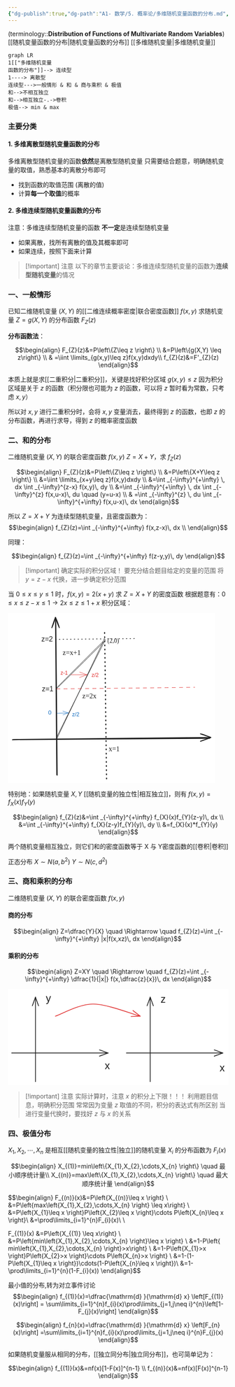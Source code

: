 ```yaml
---
{"dg-publish":true,"dg-path":"A1- 数学/5. 概率论/多维随机变量函数的分布.md","permalink":"/A1- 数学/5. 概率论/多维随机变量函数的分布/","dgPassFrontmatter":true,"noteIcon":"","created":"2024-04-16T17:41:14.000+08:00","updated":"2025-08-03T10:59:29.163+08:00"}
---
```



(terminology::**Distribution of Functions of Multivariate Random Variables**)
[[随机变量函数的分布\|随机变量函数的分布]]  [[多维随机变量\|多维随机变量]]


```mermaid
graph LR
1[["多维随机变量
函数的分布"]]--> 连续型
1----> 离散型
连续型--->一般情形 & 和 & 商与乘积 & 极值
和-->不相互独立
和-->相互独立-.->卷积
极值--> min & max
```


### 主要分类
#### 1. 多维离散型随机变量函数的分布
多维离散型随机变量的函数**依然**是离散型随机变量
只需要结合题意，明确随机变量的取值，熟悉基本的离散分布即可
- 找到函数的取值范围 (离散的值)
- 计算**每一个取值**的概率

#### 2. 多维连续型随机变量函数的分布
注意：多维连续型随机变量的函数 **不一定**是连续型随机变量
- 如果离散，找所有离散的值及其概率即可
- 如果连续，按照下面来计算

> [!important] 注意
> 以下的章节主要谈论：多维连续型随机变量的函数为**连续型随机变量**的情况


### 一、一般情形
已知二维随机变量 $(X,Y)$ 的[[二维连续概率密度\|联合密度函数]] $f(x,y)$
求随机变量 $Z=g(X,Y)$ 的分布函数 $F_{Z}(z)$

**分布函数法**：

$$\begin{align}
F_{Z}(z)&=P\left\{Z\leq z \right\} \\
&=P\left\{g(X,Y) \leq z\right\} \\
  & =\iint \limits_{g(x,y)\leq z}f(x,y)dxdy\\
f_{Z}(z)&=F'_{Z}(z)
\end{align}$$

本质上就是求[[二重积分\|二重积分]]，关键是找好积分区域 $g(x,y)\leq z$
因为积分区域是关于 $z$ 的函数（积分限也可能为 $z$ 的函数，可以将 $z$ 暂时看为常数，只考虑 $x,y$）

所以对 $x,y$ 进行二重积分时，会将 $x,y$ 变量消去，最终得到 $z$ 的函数，也即 $z$ 的分布函数，再进行求导，得到 $z$ 的概率密度函数


### 二、和的分布
二维随机变量 $(X,Y)$ 的联合密度函数 $f(x,y)$
$Z=X+Y$，求 $f_{Z}(z)$

$$\begin{align}
F_{Z}(z)&=P\left\{Z\leq z \right\} \\
&=P\left\{X+Y\leq z \right\} \\
&=\iint \limits_{x+y\leq z}f(x,y)dxdy \\
&=\int _{-\infty}^{+\infty} \, dx \int _{-\infty}^{z-x} f(x,y)\, dy  \\
&=\int _{-\infty}^{+\infty} \, dx \int _{-\infty}^{z} f(x,u-x)\, du \quad (y=u-x) \\
 & =\int _{-\infty}^{z} \, du \int _{-\infty}^{+\infty} f(x,u-x)\, dx   
\end{align}$$

所以 $Z=X+Y$ 为连续型随机变量，且密度函数为：
$$\begin{align}
f_{Z}(z)=\int _{-\infty}^{+\infty} f(x,z-x)\, dx \\
\end{align}$$

同理：

$$\begin{align}
f_{Z}(z)=\int _{-\infty}^{+\infty} f(z-y,y)\, dy 
\end{align}$$



>[!important] 确定实际的积分区域！
>要充分结合题目给定的变量的范围
>将 $y=z-x$ 代换，进一步确定积分范围


 当 $0\leq x\leq y\leq 1$ 时，$f(x,y)=2(x+y)$
求 $Z=X+Y$ 的密度函数
根据题意有：$0\leq x\leq z-x\leq 1\to 2x\leq z\leq 1+x$
积分区域：

<svg version="1.1" xmlns="http://www.w3.org/2000/svg" viewBox="0 0 473.6874092166655 388.94661628251947" width="473.6874092166655" height="388.94661628251947">  <!-- svg-source:excalidraw -->    <defs>    <style class="style-fonts">      @font-face {        font-family: "Virgil";        src: url("https://excalidraw.com/Virgil.woff2");      }      @font-face {        font-family: "Cascadia";        src: url("https://excalidraw.com/Cascadia.woff2");      }      @font-face {        font-family: "Assistant";        src: url("https://excalidraw.com/Assistant-Regular.woff2");      }    </style>      </defs>  <rect x="0" y="0" width="473.6874092166655" height="388.94661628251947" fill="#ffffff"></rect><g stroke-linecap="round"><g transform="translate(10.828399466350675 288.5976085247855) rotate(0 225.58725569649454 -1.1429908301653313)"><path d="M-0.83 1.13 C74.12 0.64, 375.13 -1.65, 450.5 -2.07 M0.94 0.68 C76.2 -0.27, 377.89 -3.42, 452.86 -4.09" stroke="#1e1e1e" stroke-width="2" fill="none"></path></g><g transform="translate(10.828399466350675 288.5976085247855) rotate(0 225.58725569649454 -1.1429908301653313)"><path d="M429.45 4.69 C439.92 0.49, 447.04 -1.25, 452.86 -4.09 M429.45 4.69 C438.03 2.06, 447.7 -2.64, 452.86 -4.09" stroke="#1e1e1e" stroke-width="2" fill="none"></path></g><g transform="translate(10.828399466350675 288.5976085247855) rotate(0 225.58725569649454 -1.1429908301653313)"><path d="M429.28 -12.41 C439.94 -10.29, 447.12 -5.71, 452.86 -4.09 M429.28 -12.41 C438 -8.67, 447.74 -7, 452.86 -4.09" stroke="#1e1e1e" stroke-width="2" fill="none"></path></g></g><mask></mask><g stroke-linecap="round"><g transform="translate(111.34897735673133 370.1815416218019) rotate(0 -1.2318331568347958 -179.3574461766824)"><path d="M1.06 0.65 C0.59 -59.22, -1.44 -298.53, -2.08 -358.28 M0.16 -0.05 C-0.51 -60.38, -2.18 -300.23, -2.82 -360.18" stroke="#1e1e1e" stroke-width="2" fill="none"></path></g><g transform="translate(111.34897735673133 370.1815416218019) rotate(0 -1.2318331568347958 -179.3574461766824)"><path d="M5.93 -336.76 C3.64 -344.57, 0.08 -354.26, -2.82 -360.18 M5.93 -336.76 C2.32 -344.52, -1.06 -354.67, -2.82 -360.18" stroke="#1e1e1e" stroke-width="2" fill="none"></path></g><g transform="translate(111.34897735673133 370.1815416218019) rotate(0 -1.2318331568347958 -179.3574461766824)"><path d="M-11.17 -336.62 C-7.24 -344.63, -4.57 -354.37, -2.82 -360.18 M-11.17 -336.62 C-8.41 -344.55, -5.42 -354.75, -2.82 -360.18" stroke="#1e1e1e" stroke-width="2" fill="none"></path></g></g><mask></mask><g stroke-linecap="round"><g transform="translate(226.54396034714557 378.58921720741364) rotate(0 -3.2670933925332974 -168.06600033387048)"><path d="M-1.11 0.36 C-2.06 -55.69, -4.67 -281.07, -5.72 -337" stroke="#1e1e1e" stroke-width="2.5" fill="none" stroke-dasharray="1.5 8"></path></g></g><mask></mask><g stroke-linecap="round"><g transform="translate(111.69382193491595 287.40662071422867) rotate(0 54.96315137143347 -113.93308842929702)"><path d="M0.08 -0.42 C18.32 -38.41, 90.69 -190.09, 108.84 -228.11 M-1.34 -1.68 C17.32 -39.48, 92.19 -189.06, 110.99 -226.69" stroke="#1e1e1e" stroke-width="1" fill="none"></path></g></g><mask></mask><g stroke-linecap="round"><g transform="translate(109.96673376777642 172.55976657888687) rotate(0 54.70439331446278 -53.21005591191795)"><path d="M0.86 0.52 C19.13 -17.1, 90.8 -87.97, 108.93 -105.94 M-0.14 -0.25 C17.98 -18.22, 89.54 -90.11, 107.74 -107.81" stroke="#1e1e1e" stroke-width="1" fill="none"></path></g></g><mask></mask><g stroke-linecap="round"><g transform="translate(110.84351066657894 172.43639739555283) rotate(0 157.9390470336366 -1.6737272693130762)"><path d="M0.22 1 C53.07 0.67, 263.59 -1.86, 316.35 -2.58" stroke="#e03131" stroke-width="1" fill="none" stroke-dasharray="8 8.5"></path></g></g><mask></mask><g transform="translate(125.03674278447204 81.0615549284064) rotate(0 23.4375 9.600000000000023)"><text x="0" y="15.45" font-family="Cascadia, Segoe UI Emoji" font-size="16px" fill="#1e1e1e" text-anchor="start" style="white-space: pre;" direction="ltr" dominant-baseline="alphabetic">z=x+1</text></g><g transform="translate(170.06042951626262 179.67707366900254) rotate(0 18.75 9.600000000000023)"><text x="0" y="15.45" font-family="Cascadia, Segoe UI Emoji" font-size="16px" fill="#1e1e1e" text-anchor="start" style="white-space: pre;" direction="ltr" dominant-baseline="alphabetic">z=2x</text></g><g transform="translate(230.36595628011844 300.32140124447665) rotate(0 14.0625 9.600000000000023)"><text x="0" y="15.45" font-family="Cascadia, Segoe UI Emoji" font-size="16px" fill="#1e1e1e" text-anchor="start" style="white-space: pre;" direction="ltr" dominant-baseline="alphabetic">x=1</text></g><g transform="translate(227.35931728262688 54.63030606868415) rotate(0 20.39020948098596 8.351829803411817)"><text x="0" y="13.441226089865921" font-family="Cascadia, Segoe UI Emoji" font-size="13.919716339019725px" fill="#1e1e1e" text-anchor="start" style="white-space: pre;" direction="ltr" dominant-baseline="alphabetic">(2,0)</text></g><g transform="translate(91.6805191045703 219.13847348327033) rotate(0 3.8023583317094563 7.862435770713034)"><text x="0" y="12.58016429957331" font-family="Helvetica, Segoe UI Emoji" font-size="13.673801340370526px" fill="#1971c2" text-anchor="start" style="white-space: pre;" direction="ltr" dominant-baseline="alphabetic">0</text></g><g transform="translate(146.50626880145535 224.88272125053152) rotate(0 8.415057336479208 7.254444743366037)"><text x="0" y="11.607358003948917" font-family="Helvetica, Segoe UI Emoji" font-size="12.61642564063655px" fill="#1971c2" text-anchor="start" style="white-space: pre;" direction="ltr" dominant-baseline="alphabetic">z/2</text></g><g stroke-linecap="round"><g transform="translate(112.62361938754873 229.16350107424705) rotate(0 12.65090705860041 -0.3307399963994726)"><path d="M0.21 0.29 C4.47 0.19, 21.11 -0.02, 25.29 -0.2 M-0.35 -0.03 C3.86 -0.32, 20.64 -0.89, 24.86 -0.93" stroke="#1971c2" stroke-width="0.5" fill="none"></path></g><g transform="translate(112.62361938754873 229.16350107424705) rotate(0 12.65090705860041 -0.3307399963994726)"><path d="M13.07 3.69 C16.3 2.51, 19.4 1.38, 24.86 -0.93 M13.07 3.69 C15.97 2.73, 19.17 1.08, 24.86 -0.93" stroke="#1971c2" stroke-width="0.5" fill="none"></path></g><g transform="translate(112.62361938754873 229.16350107424705) rotate(0 12.65090705860041 -0.3307399963994726)"><path d="M12.86 -4.97 C16.17 -4.01, 19.32 -3, 24.86 -0.93 M12.86 -4.97 C15.79 -3.58, 19.05 -2.88, 24.86 -0.93" stroke="#1971c2" stroke-width="0.5" fill="none"></path></g></g><mask></mask><g stroke-linecap="round"><g transform="translate(144.84719932957148 140.86518828208443) rotate(0 17.945481082860283 0)"><path d="M-0.05 0.4 C6.04 0.35, 30.13 -0.01, 36.05 -0.1 M-0.74 0.13 C5.33 0.14, 29.48 0.51, 35.69 0.55" stroke="#e03131" stroke-width="0.5" fill="none"></path></g><g transform="translate(144.84719932957148 140.86518828208443) rotate(0 17.945481082860283 0)"><path d="M18.76 6.5 C23.01 5.49, 25.79 3.3, 35.69 0.55 M18.76 6.5 C23.73 4.48, 27.61 3.36, 35.69 0.55" stroke="#e03131" stroke-width="0.5" fill="none"></path></g><g transform="translate(144.84719932957148 140.86518828208443) rotate(0 17.945481082860283 0)"><path d="M18.9 -5.78 C23.14 -4.17, 25.89 -3.75, 35.69 0.55 M18.9 -5.78 C23.88 -4.45, 27.72 -2.22, 35.69 0.55" stroke="#e03131" stroke-width="0.5" fill="none"></path></g></g><mask></mask><g transform="translate(119.93775331371137 130.45062701011852) rotate(0 8.342978842856041 6.906637529242346)"><text x="0" y="11.050854647247277" font-family="Helvetica, Segoe UI Emoji" font-size="12.011543529117093px" fill="#e03131" text-anchor="start" style="white-space: pre;" direction="ltr" dominant-baseline="alphabetic">z-1</text></g><g transform="translate(191.05083855292366 134.53743595041578) rotate(0 8.205004916809685 7.073362950245269)"><text x="0" y="11.317620984079607" font-family="Helvetica, Segoe UI Emoji" font-size="12.301500783035262px" fill="#e03131" text-anchor="start" style="white-space: pre;" direction="ltr" dominant-baseline="alphabetic">z/2</text></g><g transform="translate(77.40027986542202 164.77852328665426) rotate(0 13.12109375 9.199999999999989)"><text x="0" y="14.720312499999999" font-family="Helvetica, Segoe UI Emoji" font-size="16px" fill="#1e1e1e" text-anchor="start" style="white-space: pre;" direction="ltr" dominant-baseline="alphabetic">z=1</text></g><g stroke-linecap="round"><g transform="translate(109.94812796114377 60.3035165507215) rotate(0 93.27996708975911 -0.7978842909038804)"><path d="M-1.04 -0.08 C29.81 -0.25, 154.47 -1.61, 185.71 -2.02" stroke="#1e1e1e" stroke-width="1.5" fill="none" stroke-dasharray="1.5 7"></path></g></g><mask></mask><g transform="translate(76.23357497719394 50.207639850628425) rotate(0 13.121093749999943 9.199999999999989)"><text x="0" y="14.720312499999999" font-family="Helvetica, Segoe UI Emoji" font-size="16px" fill="#1e1e1e" text-anchor="start" style="white-space: pre;" direction="ltr" dominant-baseline="alphabetic">z=2</text></g></svg>



特别地：如果随机变量 $X,Y$ [[随机变量的独立性\|相互独立]]，则有 $f(x,y)=f_{X}(x)f_{Y}(y)$

$$\begin{align}
f_{Z}(z)&=\int _{-\infty}^{+\infty} f_{X}(x)f_{Y}(z-y)\, dx  \\
&=\int _{-\infty}^{+\infty} f_{X}(z-y)f_{Y}(y)\, dy \\
&=f_{X}(x)*f_{Y}(y)
\end{align}$$

两个随机变量相互独立，则它们和的密度函数等于 X 与 Y密度函数的[[卷积\|卷积]]

正态分布 $X\sim N(a,b^{2})$   $Y\sim N(c,d^{2})$


### 三、商和乘积的分布
二维随机变量 $(X,Y)$ 的联合密度函数 $f(x,y)$
#### 商的分布
$$\begin{align}
Z=\dfrac{Y}{X} \quad \Rightarrow \quad f_{Z}(z)=\int _{-\infty}^{+\infty} |x|f(x,xz)\, dx 
\end{align}$$

#### 乘积的分布
$$\begin{align}
Z=XY \quad \Rightarrow \quad f_{Z}(z)=\int _{-\infty}^{+\infty} \dfrac{1}{|x|} f(x,\dfrac{z}{x})\, dx 
\end{align}$$


<svg xmlns="http://www.w3.org/2000/svg" version="1.1" viewBox="0 0 602.5309244791663 264" width="602.5309244791663" height="264">  <!-- svg-source:excalidraw -->    <defs>    <style class="style-fonts">      @font-face {        font-family: "Virgil";        src: url("https://excalidraw.com/Virgil.woff2");      }      @font-face {        font-family: "Cascadia";        src: url("https://excalidraw.com/Cascadia.woff2");      }      @font-face {        font-family: "Assistant";        src: url("https://excalidraw.com/Assistant-Regular.woff2");      }    </style>      </defs>  <rect x="0" y="0" width="602.5309244791663" height="264" fill="#ffffff"></rect><g stroke-linecap="round"><g transform="translate(10 175.67036899514278) rotate(0 131.79012044270826 0)"><path d="M0 0 C43.93 0, 219.65 0, 263.58 0 M0 0 C43.93 0, 219.65 0, 263.58 0" stroke="#1e1e1e" stroke-width="2" fill="none"></path></g><g transform="translate(10 175.67036899514278) rotate(0 131.79012044270826 0)"><path d="M240.09 8.55 C244.9 6.8, 249.72 5.05, 263.58 0 M240.09 8.55 C246.5 6.22, 252.92 3.88, 263.58 0" stroke="#1e1e1e" stroke-width="2" fill="none"></path></g><g transform="translate(10 175.67036899514278) rotate(0 131.79012044270826 0)"><path d="M240.09 -8.55 C244.9 -6.8, 249.72 -5.05, 263.58 0 M240.09 -8.55 C246.5 -6.22, 252.92 -3.88, 263.58 0" stroke="#1e1e1e" stroke-width="2" fill="none"></path></g></g><mask></mask><g stroke-linecap="round"><g transform="translate(74.94819552820536 254) rotate(0 0 -115.43210856119788)"><path d="M0 0 C0 -38.48, 0 -192.39, 0 -230.86 M0 0 C0 -38.48, 0 -192.39, 0 -230.86" stroke="#1e1e1e" stroke-width="2" fill="none"></path></g><g transform="translate(74.94819552820536 254) rotate(0 0 -115.43210856119788)"><path d="M8.55 -207.37 C5.94 -214.55, 3.33 -221.72, 0 -230.86 M8.55 -207.37 C6.14 -214.01, 3.72 -220.64, 0 -230.86" stroke="#1e1e1e" stroke-width="2" fill="none"></path></g><g transform="translate(74.94819552820536 254) rotate(0 0 -115.43210856119788)"><path d="M-8.55 -207.37 C-5.94 -214.55, -3.33 -221.72, 0 -230.86 M-8.55 -207.37 C-6.14 -214.01, -3.72 -220.64, 0 -230.86" stroke="#1e1e1e" stroke-width="2" fill="none"></path></g></g><mask></mask><g stroke-linecap="round"><g transform="translate(323.86425734895784 175.6703688844657) rotate(0 131.79012044270826 0)"><path d="M0 0 C43.93 0, 219.65 0, 263.58 0 M0 0 C43.93 0, 219.65 0, 263.58 0" stroke="#1e1e1e" stroke-width="2" fill="none"></path></g><g transform="translate(323.86425734895784 175.6703688844657) rotate(0 131.79012044270826 0)"><path d="M240.09 8.55 C245.36 6.63, 250.64 4.71, 263.58 0 M240.09 8.55 C247.13 5.99, 254.18 3.42, 263.58 0" stroke="#1e1e1e" stroke-width="2" fill="none"></path></g><g transform="translate(323.86425734895784 175.6703688844657) rotate(0 131.79012044270826 0)"><path d="M240.09 -8.55 C245.36 -6.63, 250.64 -4.71, 263.58 0 M240.09 -8.55 C247.13 -5.99, 254.18 -3.42, 263.58 0" stroke="#1e1e1e" stroke-width="2" fill="none"></path></g></g><mask></mask><g stroke-linecap="round"><g transform="translate(388.8124528771632 253.9999998893229) rotate(0 0 -115.43210856119788)"><path d="M0 0 C0 -38.48, 0 -192.39, 0 -230.86 M0 0 C0 -38.48, 0 -192.39, 0 -230.86" stroke="#1e1e1e" stroke-width="2" fill="none"></path></g><g transform="translate(388.8124528771632 253.9999998893229) rotate(0 0 -115.43210856119788)"><path d="M8.55 -207.37 C5.88 -214.71, 3.21 -222.05, 0 -230.86 M8.55 -207.37 C6.54 -212.89, 4.53 -218.41, 0 -230.86" stroke="#1e1e1e" stroke-width="2" fill="none"></path></g><g transform="translate(388.8124528771632 253.9999998893229) rotate(0 0 -115.43210856119788)"><path d="M-8.55 -207.37 C-5.88 -214.71, -3.21 -222.05, 0 -230.86 M-8.55 -207.37 C-6.54 -212.89, -4.53 -218.41, 0 -230.86" stroke="#1e1e1e" stroke-width="2" fill="none"></path></g></g><mask></mask><g transform="translate(103.55558268229152 10) rotate(0 7 16.100000000000023)"><text x="0" y="25.760546874999996" font-family="Helvetica, Segoe UI Emoji" font-size="28px" fill="#1e1e1e" text-anchor="start" style="white-space: pre;" direction="ltr" dominant-baseline="alphabetic">y</text></g><g transform="translate(264.370361328125 194.41975911458348) rotate(0 7 16.100000000000023)"><text x="0" y="25.760546874999996" font-family="Helvetica, Segoe UI Emoji" font-size="28px" fill="#1e1e1e" text-anchor="start" style="white-space: pre;" direction="ltr" dominant-baseline="alphabetic">x</text></g><g transform="translate(578.5309244791663 200.1963053385416) rotate(0 7 16.100000000000023)"><text x="0" y="25.760546874999996" font-family="Helvetica, Segoe UI Emoji" font-size="28px" fill="#1e1e1e" text-anchor="start" style="white-space: pre;" direction="ltr" dominant-baseline="alphabetic">x</text></g><g transform="translate(417.20996093749955 12.3350830078125) rotate(0 7 16.100000000000023)"><text x="0" y="25.760546874999996" font-family="Helvetica, Segoe UI Emoji" font-size="28px" fill="#1e1e1e" text-anchor="start" style="white-space: pre;" direction="ltr" dominant-baseline="alphabetic">z</text></g><g stroke-linecap="round"><g transform="translate(129.5167875744046 74.95309297821404) rotate(0 115.96118745349713 -16.53438023158492)"><path d="M0 0 C17.2 -5.51, 64.52 -33.07, 103.17 -33.07 C141.83 -33.07, 210.46 -5.51, 231.92 0 M0 0 C17.2 -5.51, 64.52 -33.07, 103.17 -33.07 C141.83 -33.07, 210.46 -5.51, 231.92 0" stroke="#e03131" stroke-width="2" fill="none"></path></g><g transform="translate(129.5167875744046 74.95309297821404) rotate(0 115.96118745349713 -16.53438023158492)"><path d="M206.94 1 C216.28 0.62, 225.62 0.25, 231.92 0 M206.94 1 C212.8 0.76, 218.66 0.53, 231.92 0" stroke="#e03131" stroke-width="2" fill="none"></path></g><g transform="translate(129.5167875744046 74.95309297821404) rotate(0 115.96118745349713 -16.53438023158492)"><path d="M212.15 -15.29 C219.54 -9.58, 226.94 -3.86, 231.92 0 M212.15 -15.29 C216.78 -11.71, 221.42 -8.12, 231.92 0" stroke="#e03131" stroke-width="2" fill="none"></path></g></g><mask></mask></svg>


>[!important] 注意
>实际计算时，注意 $x$ 的积分上下限！！！
>利用题目信息，明确积分范围
>常常因为变量 $z$ 取值的不同，积分的表达式有所区别
>当进行变量代换时，要找好 $z$ 与 $x$ 的关系


### 四、极值分布
$X_{1},X_{2},\cdots,X_{n}$ 是相互[[随机变量的独立性\|独立]]的随机变量
$X_{i}$ 的分布函数为 $F_{i}(x)$

$$\begin{align}
X_{(1)}=min\left\{X_{1},X_{2},\cdots,X_{n} \right\} \quad 最小顺序统计量\\
X_{(n)}=max\left\{X_{1},X_{2},\cdots,X_{n} \right\} \quad 最大顺序统计量
\end{align}$$

$$\begin{align}
  F_{(n)}(x)&=P\left\{X_{(n)}\leq x \right\}   \\
&=P\left\{max\left\{X_{1},X_{2},\cdots,X_{n} \right\} \leq x\right\} \\
&=P\left\{X_{1}\leq x \right\}P\left\{X_{2}\leq x \right\}\cdots P\left\{X_{n}\leq x \right\}\\
&=\prod\limits_{i=1}^{n}F_{i}(x)\\ \\

  F_{(1)}(x) &=P\left\{X_{(1)} \leq x\right\} \\
&=P\left\{min\left\{X_{1},X_{2},\cdots,X_{n} \right\}\leq x \right\} \\
&=1-P\left\{ min\left\{X_{1},X_{2},\cdots,X_{n} \right\}>x\right\} \\
&=1-P\left\{X_{1}>x \right\}P\left\{X_{2}>x \right\}\cdots P\left\{X_{n}>x \right\} \\
&=1-(1-P\left\{X_{1}\leq x \right\})\cdots(1-P\left\{X_{n}\leq x \right\})\\
&=1-\prod\limits_{i=1}^{n}(1-F_{i}(x))
\end{align}$$


最小值的分布,转为对立事件讨论
$$\begin{align}
f_{(1)}(x)=\dfrac{\mathrm{d} }{\mathrm{d} x} \left[F_{(1)}(x)\right] = \sum\limits_{i=1}^{n}f_{i}(x)\prod\limits_{j=1,j\neq i}^{n}\left[1-F_{j}(x)\right]
\end{align}$$

$$\begin{align}
f_{n}(x)=\dfrac{\mathrm{d} }{\mathrm{d} x} \left[F_{n}(x)\right] =\sum\limits_{i=1}^{n}f_{i}(x)\prod\limits_{j=1,j\neq i}^{n}F_{j}(x) 
\end{align}$$


如果随机变量服从相同的分布，[[独立同分布\|独立同分布]]，也可简单记为：

$$\begin{align}
f_{(1)}(x)&=nf(x)[1-F(x)]^{n-1} \\
f_{(n)}(x)&=nf(x)[F(x)]^{n-1}
\end{align}$$

